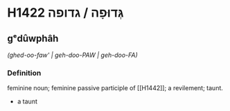 # H1422 גְּדוּפָה / גדופה

## gᵉdûwphâh

_(ghed-oo-faw' | ɡeh-doo-PAW | ɡeh-doo-FA)_

### Definition

feminine noun; feminine passive participle of [[H1442]]; a revilement; taunt.

- a taunt
